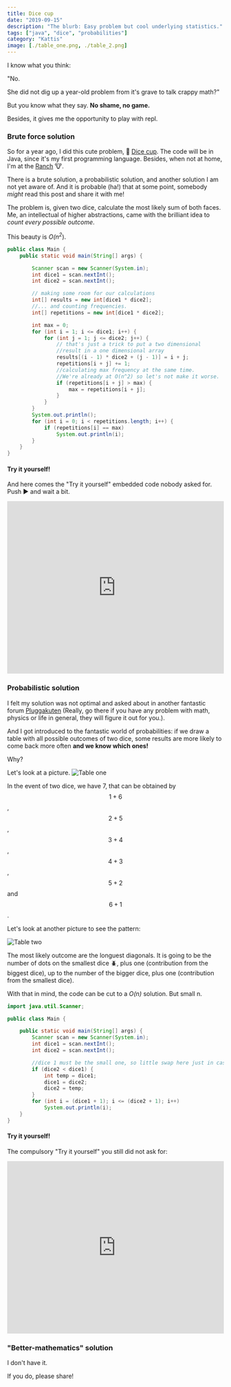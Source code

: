```yaml
---
title: Dice cup
date: "2019-09-15"
description: "The blurb: Easy problem but cool underlying statistics."
tags: ["java", "dice", "probabilities"]
category: "Kattis"
image: [./table_one.png, ./table_2.png]
---
```


I know what you think:

"No.

She did not dig up a year-old problem from it's grave to talk crappy math?"

But you know what they say. **No shame, no game.**

Besides, it gives me the opportunity to play with repl.

### Brute force solution

So for a year ago, I did this cute problem,
🎲 [Dice cup](https://open.kattis.com/problems/dicecup). The code will be in Java, since it's my first programming language. Besides, when not at home, I'm at the [Ranch](https://coderanch.com/) :cow:.

There is a brute solution, a probabilistic solution, and another solution I am not yet aware of. And it is probable (ha!) that at some point, somebody _might_ read this post and share it with me!

The problem is, given two dice, calculate the most likely sum of both faces. Me, an intellectual of higher abstractions, came with the brilliant idea to _count every possible outcome_.

This beauty is _O(n<sup>2</sup>_).

```java
public class Main {
    public static void main(String[] args) {

        Scanner scan = new Scanner(System.in);
        int dice1 = scan.nextInt();
        int dice2 = scan.nextInt();

        // making some room for our calculations
        int[] results = new int[dice1 * dice2];
        //... and counting frequencies.
        int[] repetitions = new int[dice1 * dice2];

        int max = 0;
        for (int i = 1; i <= dice1; i++) {
            for (int j = 1; j <= dice2; j++) {
                // that's just a trick to put a two dimensional
                //result in a one dimensional array
                results[(i - 1) * dice2 + (j - 1)] = i + j;
                repetitions[i + j] += 1;
                //calculating max frequency at the same time.
                //We're already at O(n^2) so let's not make it worse.
                if (repetitions[i + j] > max) {
                    max = repetitions[i + j];
                }
            }
        }
        System.out.println();
        for (int i = 0; i < repetitions.length; i++) {
            if (repetitions[i] == max)
                System.out.println(i);
        }
    }
}
```

#### Try it yourself!

And here comes the "Try it yourself" embedded code nobody asked for. Push :arrow_forward: and wait a bit.

<iframe height="400px" width="100%" src="https://repl.it/@Dajamante/Rolling-Dice?lite=true" scrolling="no" frameborder="no" allowtransparency="true" allowfullscreen="true" sandbox="allow-forms allow-pointer-lock allow-popups allow-same-origin allow-scripts allow-modals"></iframe>

### Probabilistic solution

I felt my solution was not optimal and asked about in another fantastic forum [Pluggakuten](www.pluggakuten.se) (Really, go there if you have any problem with math, physics or life in general, they will figure it out for you.).

And I got introduced to the fantastic world of probabilities: if we draw a table with all possible outcomes of two dice, some results are more likely to come back more often **and we know which ones!**

Why?

Let's look at a picture.
![Table one](Table_one.png)

In the event of two dice, we have 7, that can be obtained by $$1+6$$, $$2+5$$, $$3+4$$, $$4+3$$, $$5+2$$ and $$6+1$$.

Let's look at another picture to see the pattern:

![Table two](Table_two.png)

The most likely outcome are the longuest diagonals. It is going to be the number of dots on the smallest dice :beetle:, plus one (contribution from the biggest dice), up to the number of the bigger dice, plus one (contribution from the smallest dice).

With that in mind, the code can be cut to a _O(n)_ solution. But small n.

```java
import java.util.Scanner;

public class Main {

    public static void main(String[] args) {
        Scanner scan = new Scanner(System.in);
        int dice1 = scan.nextInt();
        int dice2 = scan.nextInt();

        //dice 1 must be the small one, so little swap here just in case:
        if (dice2 < dice1) {
            int temp = dice1;
            dice1 = dice2;
            dice2 = temp;
        }
        for (int i = (dice1 + 1); i <= (dice2 + 1); i++)
            System.out.println(i);
    }
}
```

#### Try it yourself!

The compulsory "Try it yourself" you still did not ask for:

<iframe height="400px" width="100%" src="https://repl.it/@Dajamante/Rolling-Dice-2?lite=true" scrolling="no" frameborder="no" allowtransparency="true" allowfullscreen="false" sandbox="allow-forms allow-pointer-lock allow-popups allow-same-origin allow-scripts allow-modals"></iframe>

### "Better-mathematics" solution

I don't have it.

If you do, please share!
